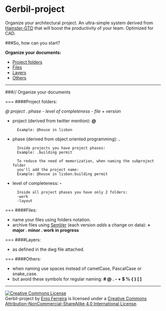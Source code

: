 Gerbil-project
==============

Organize your architectural project. An ultra-simple system derived from [Hamster-GTD](http://github.com/we-build-dreams/hamster-gtd) that will boost the productivity of your team. Optimized for CAD.


###So, how can you start?

**Organize your documents:**

- [Project folders](#project-folders)
- [Files](#files)
- [Layers](#layers)
- [Others](#others)

---
###// Organize your documents

===
####Project folders:

*@ project . phase - level of completeness - file + version*


- project (derived from twitter mention): **@**

        Example: @house in lisbon

- phase (derived from object oriented programming): **.**

    	Inside projects you have project phases:
        Example: .building permit

        To reduce the need of memorization, when naming the subproject folder
        you'll add the project name:
        Example: @house in lisbon.building permit

- level of completeness: **-**

    	Inside all project phases you have only 2 folders:
        -work
        -layout

===
####Files:

- name your files using folders notation.
- archive files using [SemVer](http://www.semver.org/) (each version *adds* a change on data): **+ major . minor . work in progress** 

===
####Layers:

- as defined in the dwg file attached.

===
####Others:

- when naming use spaces instead of camelCase, PascalCase or snake_case.
- but avoid these symbols for regular naming: **# @ . - + $ % { } [ ]**

---
<a rel="license" href="http://creativecommons.org/licenses/by-nc-sa/4.0/"><img alt="Creative Commons License" style="border-width:0" src="https://i.creativecommons.org/l/by-nc-sa/4.0/88x31.png" /></a><br /><span xmlns:dct="http://purl.org/dc/terms/" property="dct:title">Gerbil-project</span> by <a xmlns:cc="http://creativecommons.org/ns#" href="http://enioferreira.com/" property="cc:attributionName" rel="cc:attributionURL">Enio Ferreira</a> is licensed under a <a rel="license" href="http://creativecommons.org/licenses/by-nc-sa/4.0/">Creative Commons Attribution-NonCommercial-ShareAlike 4.0 International License</a>.
